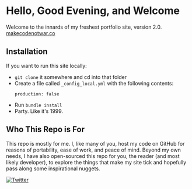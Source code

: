 # Hello, Good Evening, and Welcome
Welcome to the innards of my freshest portfolio site, version 2.0.  [makecodenotwar.co][1]

## Installation
If you want to run this site locally:

- `git clone` it somewhere and cd into that folder
- Create a file called `_config_local.yml` with the following contents:
  ```
  production: false
  ```
- Run `bundle install`
- Party. Like it's 1999.

## Who This Repo is For
This repo is mostly for me. I, like many of you, host my code on GitHub for reasons of portability, ease of work, and peace of mind. Beyond my own needs, I have also open-sourced this repo for you, the reader (and most likely developer), to explore the things that make my site tick and hopefully pass along some inspirational nuggets.    

[![Twitter](http://www.morethandancers.com/wp-content/uploads/2016/06/twitter-follow-button.png)][2]

[1]: http://www.makecodenotwar.co/
[2]: https://twitter.com/MakeCodeNotWar
